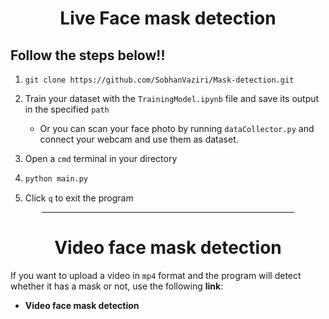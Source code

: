 <center>
    <h1>Live Face mask detection</h1>
</center>

## Follow the steps below!!

1. ```git
   git clone https://github.com/SobhanVaziri/Mask-detection.git
   ```

2. Train your dataset with the `TrainingModel.ipynb` file and save its output in the specified `path`
   - Or you can scan your face photo by running `dataCollector.py` and connect your webcam and use them as dataset.
4. Open a `cmd` terminal in your directory

5. ```cmd
   python main.py
   ```

6. Click `q` to exit the program

<center>
    <hr width=80% size=4 noshade />
</center>

<center>
    <h1>Video face mask detection</h1>
</center>

If you want to upload a video in `mp4` format and the program will detect whether it has a mask or not, use the following __link__:
- __Video face mask detection__
